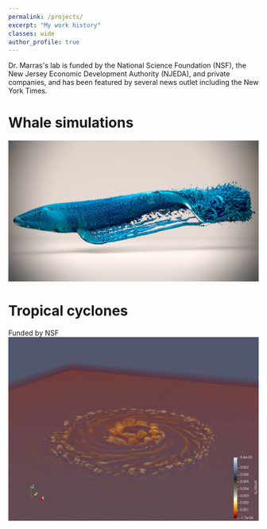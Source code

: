 ```yaml
---
permalink: /projects/
excerpt: "My work history"
classes: wide
author_profile: true
---
```


Dr. Marras's lab is funded by the National Science Foundation (NSF), the New Jersey Economic Development Authority (NJEDA), and private companies, and has been featured by several news outlet including the New York Times.

# Whale simulations
![whale](/assets/images/contour_blue_03.jpg)

# Tropical cyclones
Funded by NSF
![TC](../assets/images/cloud-NVIDIAIndex.png)
